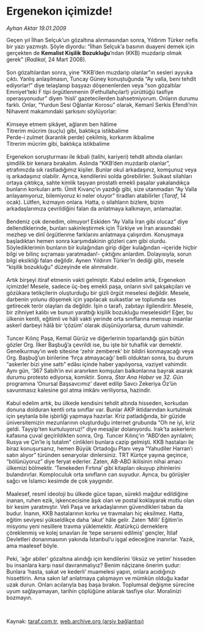 # Ergenekon içimizde!

*Ayhan Aktar 19.01.2009*

<div class="taraf_structure_2col_1zq">
<div class="margen_n">



 <p>Geçen yıl İlhan Selçuk’un gözaltına alınmasından sonra, Yıldırım Türker nefis bir yazı yazmıştı. Şöyle diyordu: “İlhan Selçuk’a basının duayeni demek için gerçekten de <b>Kemalist Kişilik</b> <b>Bozukluğu</b>’ndan (KKB) muzdarip olmak gerek” (<i>Radikal</i>, 24 Mart 2008). <br/><br/>Son gözaltılardan sonra, yine “KKB’den muzdarip olanlar”ın sesleri ayyuka çıktı. Yanlış anlaşılmasın, Tuncay Güney konuştuğunda “Ay valla, beni tehdit ediyorlar!” diye telaşlanıp başyazı döşenenlerden veya “son gözaltılar Emniyet’teki F tipi örgütlenmenin (Fethullahçılar!) yürüttüğü tasfiye operasyonudur” diyen ‘hisli’ gazetecilerden bahsetmiyorum. Onların durumu farklı. Onlar, “Yurdun Sesi Oğlanlar Korosu” olarak, Kemanî Serkis Efendi’nin Nihavent makamındaki şarkısını söylüyorlar: <br/><br/>Kimseye etmem şikâyet, ağlarım ben hâlime <br/>Titrerim mücrim (suçlu) gibi, baktıkça istikbalime <br/>Perde-i zulmet (karanlık perde) çekilmiş, korkarım ikbalime <br/>Titrerim mücrim gibi, baktıkça istikbalime <br/><br/>Ergenekon soruşturması ile ikbali (talihi, kariyeri) tehdit altında olanları şimdilik bir kenara bırakalım. Aslında “KKB’den muzdarib olanlar”, etrafımızda sık rastladığımız kişiler. Bunlar okul arkadaşınız, komşunuz veya iş arkadaşınız olabilir. Ayrıca, kendilerini solda görebilirler. Suikast silahları ortaya çıktıkça, sahte kimlik taşıyan prostatlı emekli paşalar yakalandıkça bunların korkuları arttı. Ümit Kıvanç’ın yazdığı gibi, size utanmadan “Ay Valla anlayamıyoruz, bilemiyoruz ki neler oluyor” tiradları atabilirler (<i>Taraf</i>, 14 ocak). Lütfen, kızmayın onlara. Hatta, o silahların bizlere, bizim arkadaşlarımıza çevrildiğini falan da anlatmaya kalkmayın, anlamazlar. <br/><br/>Bendeniz çok denedim, olmuyor! Eskiden “Ay Valla İran gibi olucaz” diye dellendiklerinde, bunları sakinleştirmek için Türkiye ve İran arasındaki mezhep ve dinî örgütlenme farklarını anlatmaya çalışırdım. Konuşmaya başladıktan hemen sonra karşımdakinin gözleri cam gibi olurdu. Söylediklerimin bunların bir kulağından girip diğer kulağından –içeride hiçbir bilgi ve bilinç sıçraması yaratmadan!- çıktığını anlardım. Dolayısıyla, sorun bilgi eksikliği falan değildir. Aynen Yıldırım Türker’in dediği gibi, mesele “kişilik bozukluğu” düzeyinde ele alınmalıdır. <br/><br/>Artık birşeyi itiraf etmenin vakti gelmiştir. Kabul edelim artık, Ergenekon içimizde! Mesele, sadece üç-beş emekli paşa, onların sivil şakşakçıları ve gözükara tetikçilerin oluşturduğu bir gizli örgüt meselesi değildir. Mesele, darbenin yolunu döşemek için yapılacak suikastlar ve toplumda ses getirecek terör olayları da değildir. İşin o tarafı, zabıtayı ilgilendirir. Mesele, bir zihniyet kalıbı ve bunun yarattığı kişilik bozukluğu meselesidir! Eğer, bu ülkenin kentli, eğitimli ve hâli vakti yerinde orta sınıflarına mensup insanlar askerî darbeyi hâlâ bir ‘çözüm’ olarak düşünüyorlarsa, durum vahimdir. <br/><br/>Tuncer Kılınç Paşa, Kemal Gürüz ve diğerlerinin toparlandığı gün bütün gözler Org. İlker Başbuğ’a çevrildi ise, bu işte bir tuhaflık var demektir. Genelkurmay’ın web sitesine ‘zehir zemberek’ bir bildiri konmayacağı veya Org. Başbuğ’un birilerine ‘fırça atmayacağı’ belli olduktan sonra, bu durum “askerler bizi yine sattı” edâsı içinde haber yapılıyorsa, vaziyet vahimdir. Aynı gün, ‘367 Sabih’in evi aranırken komşuları balkonlarına bayrak asarak durumu protesto ediyorsa, komiktir. Sonra, <i>Star Ana Haber</i> ve <i>32. Gün</i> programına ‘Onursal Başsavcımız’ davet edilip Savcı Zekeriya Öz’ün savunmasız kalesine gol atma imkânı veriliyorsa, hazindir. <br/><br/>Kabul edelim artık, bu ülkede kendisini tehdit altında hisseden, korkudan donuna dolduran kentli orta sınıflar var. Bunlar AKP iktidarından kurtulmak için şeytanla bile işbirliği yapmaya hazırlar. Kriz patladığında, bir güzide üniversitemizin mezunlarının oluşturduğu internet grubunda “Oh ne iyi, kriz geldi. Tayyip’ten kurtuluyoruz!” diye mesajlar dolanıyordu. Irak’ta askerlerin kafasına çuval geçirildikten sonra, Org. Tuncer Kılınç’ın “ABD’den ayrılalım; Rusya ve Çin’le iş tutalım” cinlikleri bunlara cazip gelmişti. KKB hastaları ile biraz konuşursanız, hemen Büyük Ortadoğu Planı veya “Yahudiler Harran’ı satın alıyor” türünden senaryolar dinlersiniz. TRT Kürtçe yayına geçince, “bölünüyoruz” diye feryat ederler. Zaten, AB-ABD ikilisinin nihai amacı ülkemizi bölmektir. ‘Tenekeden Fırtına’ gibi kitapları okuyup zihinlerini bulandırırlar. Komploculuk orta sınıfların can suyudur. Ayrıca, bu görüşler sağcı ve İslamcı kesimde de çok yaygındır. <br/><br/>Maalesef, resmî ideoloji bu ülkede güce tapan, sürekli mağdur edildiğine inanan, ruhen ezik, işkencecisine âşık olan ve postal koklayarak mutlu olan bir kesim yaratmıştır. Veli Paşa ve arkadaşlarının güvendikleri taban da budur. İnanın, KKB hastalarının korku ve travmaları hiç eksilmez. Hatta, eğitim seviyesi yükseldikçe daha ‘akut’ hâle gelir. Zaten ‘Milli’ Eğitim’in misyonu yeni nesillere travma yüklemektir. Atatürkçü derneklere çöreklenmiş ve kolej sınavları ile ‘tepe sersemi edilmiş’ gençler, İtilaf Devletleri donanmasının yakında İstanbul’u işgal edeceğine inanırlar. Yazık, ama maalesef böyle. <br/><br/>Peki, ‘ağır abiler’ gözaltına alındığı için kendilerini ‘öksüz ve yetim’ hisseden bu insanlara karşı nasıl davranmalıyız? Benim nâçizane önerim şudur: Bunlara ‘hasta, sakat ve kederli’ muamelesi yapın, onlara acıdığınızı hissettirin. Ama sakın laf anlatmaya çalışmayın ve mümkün olduğu kadar uzak durun. Onları acılarıyla baş başa bırakın. Toplumsal değişme sürecine uyum sağlayamayan, tarihin çöplüğüne atılarak tasfiye olur. Moralinizi bozmayın.</p>

<br/>


<div id="taraf_not">
</div>

</div>


</div>

Kaynak: [taraf.com.tr](http://www.taraf.com.tr:80/makale/3618.htm), [web.archive.org (arşiv bağlantısı)](http://web.archive.org/web/20090521202718/http://www.taraf.com.tr:80/makale/3618.htm)
